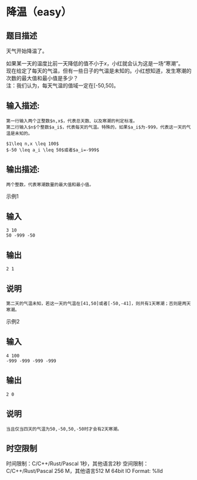 # 降温（easy）

## 题目描述

天气开始降温了。  
  
如果某一天的温度比前一天降低的值不小于$x$，小红就会认为这是一场“寒潮”。  
现在给定了每天的气温，但有一些日子的气温是未知的。小红想知道，发生寒潮的次数的最大值和最小值是多少？  
注：我们认为，每天气温的值域一定在[-50,50]。

## 输入描述:
    
    
    第一行输入两个正整数$n,x$，代表总天数、以及寒潮的判定标准。  
    第二行输入$n$个整数$a_i$，代表每天的气温。特殊的，如果$a_i$为-999，代表这一天的气温是未知的。  
      
    $1\leq n,x \leq 100$  
    $-50 \leq a_i \leq 50$或者$a_i=-999$

## 输出描述:
    
    
    两个整数，代表寒潮数量的最大值和最小值。

示例1 

## 输入
    
    
    3 10
    50 -999 -50

## 输出
    
    
    2 1

## 说明
    
    
    第二天的气温未知，若这一天的气温在[41,50]或者[-50,-41]，则共有1天寒潮；否则是两天寒潮。

示例2 

## 输入
    
    
    4 100
    -999 -999 -999 -999

## 输出
    
    
    2 0

## 说明
    
    
    当且仅当四天的气温为50,-50,50,-50时才会有2天寒潮。


## 时空限制

时间限制：C/C++/Rust/Pascal 1秒，其他语言2秒
空间限制：C/C++/Rust/Pascal 256 M，其他语言512 M
64bit IO Format: %lld